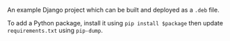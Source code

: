 An example Django project which can be built and deployed as a `.deb` file.

To add a Python package, install it using `pip install $package` then update
`requirements.txt` using `pip-dump`.
